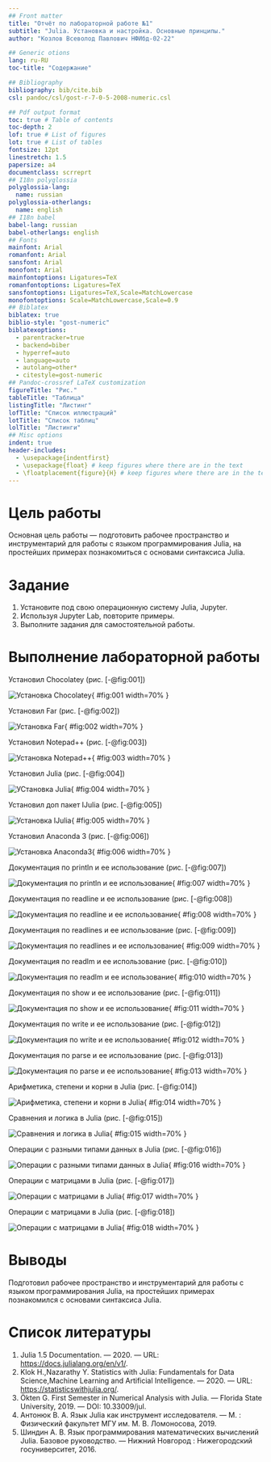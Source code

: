 ```yaml
---
## Front matter
title: "Отчёт по лабораторной работе №1"
subtitle: "Julia. Установка и настройка. Основные принципы."
author: "Козлов Всеволод Павлович НФИбд-02-22"

## Generic otions
lang: ru-RU
toc-title: "Содержание"

## Bibliography
bibliography: bib/cite.bib
csl: pandoc/csl/gost-r-7-0-5-2008-numeric.csl

## Pdf output format
toc: true # Table of contents
toc-depth: 2
lof: true # List of figures
lot: true # List of tables
fontsize: 12pt
linestretch: 1.5
papersize: a4
documentclass: scrreprt
## I18n polyglossia
polyglossia-lang:
  name: russian
polyglossia-otherlangs:
  name: english
## I18n babel
babel-lang: russian
babel-otherlangs: english
## Fonts
mainfont: Arial
romanfont: Arial
sansfont: Arial
monofont: Arial
mainfontoptions: Ligatures=TeX
romanfontoptions: Ligatures=TeX
sansfontoptions: Ligatures=TeX,Scale=MatchLowercase
monofontoptions: Scale=MatchLowercase,Scale=0.9
## Biblatex
biblatex: true
biblio-style: "gost-numeric"
biblatexoptions:
  - parentracker=true
  - backend=biber
  - hyperref=auto
  - language=auto
  - autolang=other*
  - citestyle=gost-numeric
## Pandoc-crossref LaTeX customization
figureTitle: "Рис."
tableTitle: "Таблица"
listingTitle: "Листинг"
lofTitle: "Список иллюстраций"
lotTitle: "Список таблиц"
lolTitle: "Листинги"
## Misc options
indent: true
header-includes:
  - \usepackage{indentfirst}
  - \usepackage{float} # keep figures where there are in the text
  - \floatplacement{figure}{H} # keep figures where there are in the text
---
```


# Цель работы

Основная цель работы — подготовить рабочее пространство и инструментарий для
работы с языком программирования Julia, на простейших примерах познакомиться
с основами синтаксиса Julia.

# Задание

1. Установите под свою операционную систему Julia, Jupyter.
2. Используя Jupyter Lab, повторите примеры.
3. Выполните задания для самостоятельной работы.

# Выполнение лабораторной работы

Установил Chocolatey (рис. [-@fig:001])

![Установка Chocolatey](image/1.png){ #fig:001 width=70% }

Установил Far (рис. [-@fig:002])

![Установка Far](image/2.png){ #fig:002 width=70% }

Установил Notepad++ (рис. [-@fig:003])

![Установка Notepad++](image/3.png){ #fig:003 width=70% }

Установил Julia (рис. [-@fig:004])

![УСтановка Julia](image/4.png){ #fig:004 width=70% }

Установил доп пакет IJulia (рис. [-@fig:005])

![Установка IJulia](image/5.png){ #fig:005 width=70% }

Установил Anaconda 3 (рис. [-@fig:006])

![Установка Anaconda3](image/6.png){ #fig:006 width=70% }

Документация по println и ее использование (рис. [-@fig:007])

![Документация по println и ее использование](image/7.png){ #fig:007 width=70% }

Документация по readline и ее использование (рис. [-@fig:008])

![Документация по readline и ее использование](image/8.png){ #fig:008 width=70% }

Документация по readlines и ее использование (рис. [-@fig:009])

![Документация по readlines и ее использование](image/9.png){ #fig:009 width=70% }

Документация по readlm и ее использование (рис. [-@fig:010])

![Документация по readlm и ее использование](image/10.png){ #fig:010 width=70% }

Документация по show и ее использование (рис. [-@fig:011])

![Документация по show и ее использование](image/11.png){ #fig:011 width=70% }

Документация по write и ее использование (рис. [-@fig:012])

![Документация по write и ее использование](image/12.png){ #fig:012 width=70% }

Документация по parse и ее использование (рис. [-@fig:013])

![Документация по parse и ее использование](image/13.png){ #fig:013 width=70% }

Арифметика, степени и корни в Julia (рис. [-@fig:014])

![Арифметика, степени и корни в Julia](image/14.png){ #fig:014 width=70% }

Сравнения и логика в Julia (рис. [-@fig:015])

![Сравнения и логика в Julia](image/15.png){ #fig:015 width=70% }

Операции с разными типами данных в Julia (рис. [-@fig:016])

![Операции с разными типами данных в Julia](image/16.png){ #fig:016 width=70% }

Операции с матрицами в Julia (рис. [-@fig:017])

![Операции с матрицами в Julia](image/17.png){ #fig:017 width=70% }

Операции с матрицами в Julia (рис. [-@fig:018])

![Операции с матрицами в Julia](image/18.png){ #fig:018 width=70% }

# Выводы

Подготовил рабочее пространство и инструментарий для
работы с языком программирования Julia, на простейших примерах познакомился
с основами синтаксиса Julia.

# Список литературы
1. Julia 1.5 Documentation. — 2020. — URL: https://docs.julialang.org/en/v1/.
2. Klok H.,Nazarathy Y. Statistics with Julia: Fundamentals for Data Science,Machine Learning
and Artificial Intelligence. — 2020. — URL: https://statisticswithjulia.org/.
3. Ökten G. First Semester in Numerical Analysis with Julia. — Florida State University, 2019. —
DOI: 10.33009/jul.
4. Антонюк В. А. Язык Julia как инструмент исследователя. — М. : Физический факультет
МГУ им. М. В. Ломоносова, 2019.
5. Шиндин А. В. Язык программирования математических вычислений Julia. Базовое
руководство. — Нижний Новгород : Нижегородский госуниверситет, 2016.